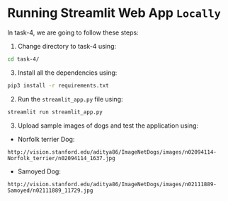 # Running Streamlit Web App `Locally`
In task-4, we are going to follow these steps:

1. Change directory to task-4 using:
```bash
cd task-4/
```
3. Install all the dependencies using:
```bash
pip3 install -r requirements.txt
```
2. Run the `streamlit_app.py` file using:
```bash
streamlit run streamlit_app.py
```
3. Upload sample images of dogs and test the application using:
- Norfolk terrier Dog:
```url
http://vision.stanford.edu/aditya86/ImageNetDogs/images/n02094114-Norfolk_terrier/n02094114_1637.jpg
```
- Samoyed Dog:
```url
http://vision.stanford.edu/aditya86/ImageNetDogs/images/n02111889-Samoyed/n02111889_11729.jpg
```
